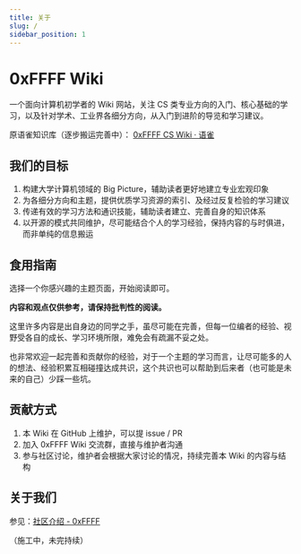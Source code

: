 ```yaml
---
title: 关于
slug: /
sidebar_position: 1
---
```


# 0xFFFF Wiki
一个面向计算机初学者的 Wiki 网站，关注 CS 类专业方向的入门、核心基础的学习，以及针对学术、工业界各细分方向，从入门到进阶的导览和学习建议。

原语雀知识库（逐步搬运完善中）：
[0xFFFF CS Wiki · 语雀](https://www.yuque.com/0xffff.one/cs-learning)

## 我们的目标
1. 构建大学计算机领域的 Big Picture，辅助读者更好地建立专业宏观印象
2. 为各细分方向和主题，提供优质学习资源的索引、及经过反复检验的学习建议
3. 传递有效的学习方法和通识技能，辅助读者建立、完善自身的知识体系
4. 以开源的模式共同维护，尽可能结合个人的学习经验，保持内容的与时俱进，而非单纯的信息搬运

## 食用指南
选择一个你感兴趣的主题页面，开始阅读即可。

**内容和观点仅供参考，请保持批判性的阅读。**

这里许多内容是出自身边的同学之手，虽尽可能在完善，但每一位编者的经验、视野受各自的成长、学习环境所限，难免会有疏漏不妥之处。

也非常欢迎一起完善和贡献你的经验，对于一个主题的学习而言，让尽可能多的人的想法、经验积累互相碰撞达成共识，这个共识也可以帮助到后来者（也可能是未来的自己）少踩一些坑。

## 贡献方式
1. 本 Wiki 在 GitHub 上维护，可以提 issue / PR
2. 加入 0xFFFF Wiki 交流群，直接与维护者沟通
3. 参与社区讨论，维护者会根据大家讨论的情况，持续完善本 Wiki 的内容与结构

## 关于我们
参见：[社区介绍 - 0xFFFF](https://0xffff.one/p/2-0xffff-intro)

（施工中，未完持续）
